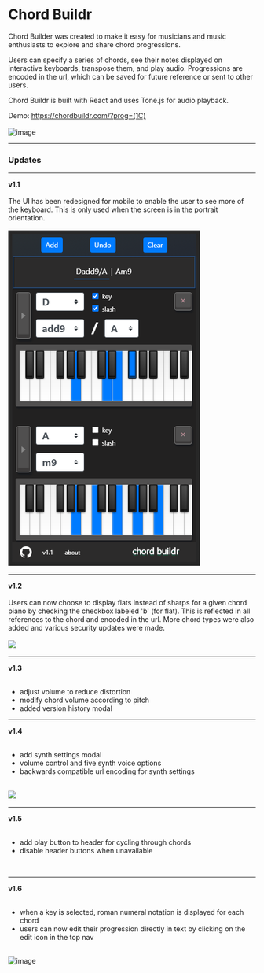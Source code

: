 # Chord Buildr

Chord Builder was created to make it easy for musicians and music enthusiasts to explore and share chord progressions. 

Users can specify a series of chords, see their notes displayed on interactive keyboards, transpose them, and play audio.  Progressions are encoded in the url, which can be saved for future reference or sent to other users.

Chord Buildr is built with React and uses Tone.js for audio playback. 

Demo: https://chordbuildr.com/?prog=(1C)
<br/>
<br/>
<img width="635" alt="image" src="https://user-images.githubusercontent.com/8173930/222991277-aff07c7d-4208-4609-b117-def1e096e328.png">

<hr/>
<h3>Updates</h3>
<hr/>
<b>v1.1</b>
<br/>
<br/>
The UI has been redesigned for mobile to enable the user to see more of the keyboard. This is only used when the screen is in the portrait orientation.  
<br/>
<br/>
<img src="https://raw.githubusercontent.com/jekrch/chord-buildr/main/src/public/images/mobile%20ui.PNG"/>
<hr/>
<b>v1.2</b>
<br/>
<br/>
Users can now choose to display flats instead of sharps for a given chord piano by checking the checkbox labeled 'b' (for flat). This is reflected in all references to the chord and encoded in the url. More chord types were also added and various security updates were made.
<br/>
<br/>
<img src="https://user-images.githubusercontent.com/8173930/132143487-48cf5f38-7beb-431d-9dc4-993fc492bddc.png"/>
<hr/>
<b>v1.3</b>
<br/>
<br/>
<ul>
  <li> adjust volume to reduce distortion </li>
  <li>modify chord volume according to pitch </li>
  <li> added version history modal </li>
</ul>
<hr/>
<b>v1.4</b>
<br/>
<br/>
<ul>
  <li>add synth settings modal</li>
  <li>volume control and five synth voice options</li>
  <li>backwards compatible url encoding for synth settings</li>
</ul>
<br/>
<img src="https://user-images.githubusercontent.com/8173930/133951422-d4f9842e-1782-44ae-a9d8-d507c0b711d0.png">
<hr/>
<b>v1.5</b>
<br/>
<br/>
<ul>
  <li>add play button to header for cycling through chords</li>
  <li>disable header buttons when unavailable</li>
</ul>
<br/>
<hr/>
<b>v1.6</b>
<br/>
<br/>
<ul>
  <li>when a key is selected, roman numeral notation is displayed for each chord</li>
  <li>users can now edit their progression directly in text by clicking on the edit icon in the top nav</li>
</ul>
<br/>
<img width="302" alt="image" src="https://user-images.githubusercontent.com/8173930/223316328-cd8bc4c7-2d1d-4aed-9165-972bf10de1e4.png">

<br/>


